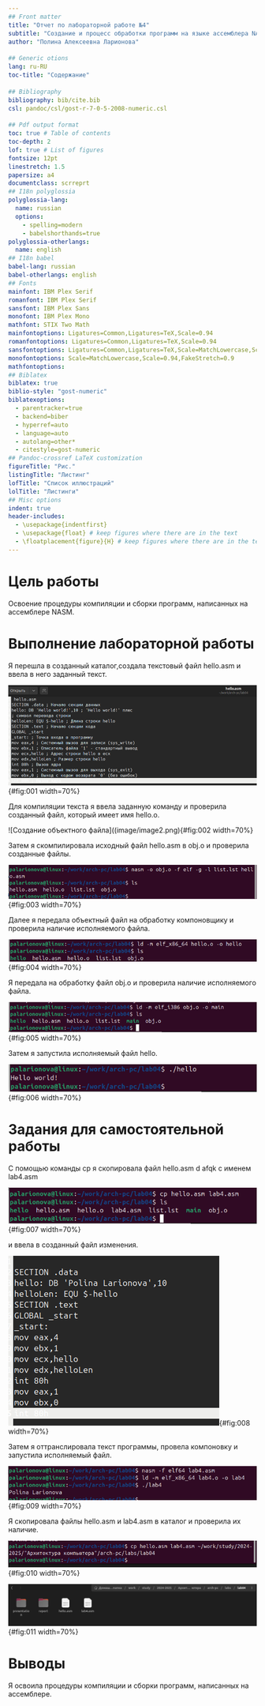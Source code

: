 ```yaml
---
## Front matter
title: "Отчет по лабораторной работе №4"
subtitle: "Создание и процесс обработки программ на языке ассемблера NASM"
author: "Полина Алексеевна Ларионова"

## Generic otions
lang: ru-RU
toc-title: "Содержание"

## Bibliography
bibliography: bib/cite.bib
csl: pandoc/csl/gost-r-7-0-5-2008-numeric.csl

## Pdf output format
toc: true # Table of contents
toc-depth: 2
lof: true # List of figures
fontsize: 12pt
linestretch: 1.5
papersize: a4
documentclass: scrreprt
## I18n polyglossia
polyglossia-lang:
  name: russian
  options:
	- spelling=modern
	- babelshorthands=true
polyglossia-otherlangs:
  name: english
## I18n babel
babel-lang: russian
babel-otherlangs: english
## Fonts
mainfont: IBM Plex Serif
romanfont: IBM Plex Serif
sansfont: IBM Plex Sans
monofont: IBM Plex Mono
mathfont: STIX Two Math
mainfontoptions: Ligatures=Common,Ligatures=TeX,Scale=0.94
romanfontoptions: Ligatures=Common,Ligatures=TeX,Scale=0.94
sansfontoptions: Ligatures=Common,Ligatures=TeX,Scale=MatchLowercase,Scale=0.94
monofontoptions: Scale=MatchLowercase,Scale=0.94,FakeStretch=0.9
mathfontoptions:
## Biblatex
biblatex: true
biblio-style: "gost-numeric"
biblatexoptions:
  - parentracker=true
  - backend=biber
  - hyperref=auto
  - language=auto
  - autolang=other*
  - citestyle=gost-numeric
## Pandoc-crossref LaTeX customization
figureTitle: "Рис."
listingTitle: "Листинг"
lofTitle: "Список иллюстраций"
lolTitle: "Листинги"
## Misc options
indent: true
header-includes:
  - \usepackage{indentfirst}
  - \usepackage{float} # keep figures where there are in the text
  - \floatplacement{figure}{H} # keep figures where there are in the text
---
```


# Цель работы

Освоение процедуры компиляции и сборки программ, написанных на ассемблере NASM.

                           

# Выполнение лабораторной работы

Я перешла в созданный каталог,создала текстовый файл hello.asm и ввела в него заданный текст.

![Hello.asm](image/image1.png){#fig:001 width=70%}

Для компиляции текста я ввела заданную команду и проверила созданный файл, который имеет имя hello.o.

![Создание объектного файла]((image/image2.png){#fig:002 width=70%}

Затем я скомпилировала исходный файл hello.asm в obj.o и проверила созданные файлы.

![obj.o](image/image3.png){#fig:003 width=70%}

Далее я передала объектный файл на обработку компоновщику и проверила наличие исполняемого файла.

![Исполняемый файл](image/image4.png){#fig:004 width=70%}

Я передала на обработку файл obj.o и проверила наличие исполняемого файла.

![main](image/image5.png){#fig:005 width=70%}

Затем я запустила исполняемый файл hello.

![hello](image/image6.png){#fig:006 width=70%}

# Задания для самостоятельной работы 

С помощью команды cp я скопировала файл hello.asm d afqk с именем lab4.asm

![Копирование файла](image/image7.png){#fig:007 width=70%}

и ввела в созданный файл изменения.

![Измененный текст](image/image8.png){#fig:008 width=70%}

Затем я оттранслировала текст программы, провела компоновку и запустила исполняемый файл.

![Работа программы](image/image9.png){#fig:009 width=70%}

Я скопировала файлы hello.asm и lab4.asm в каталог и проверила их наличие.

![Копирование в каталог](image/image11.png){#fig:010 width=70%}

![Наличие файлов](image/image10.png){#fig:011 width=70%}


# Выводы

Я освоила процедуры компиляции и сборки программ, написанных на ассемблере.



